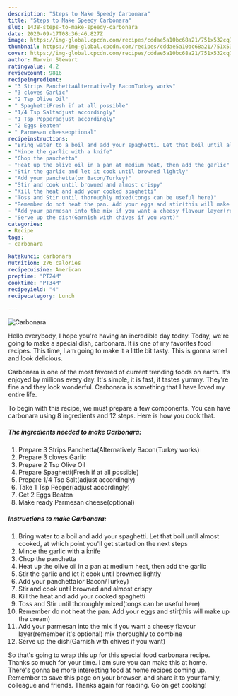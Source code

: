 ```yaml
---
description: "Steps to Make Speedy Carbonara"
title: "Steps to Make Speedy Carbonara"
slug: 1438-steps-to-make-speedy-carbonara
date: 2020-09-17T08:36:46.827Z
image: https://img-global.cpcdn.com/recipes/cddae5a10bc68a21/751x532cq70/carbonara-recipe-main-photo.jpg
thumbnail: https://img-global.cpcdn.com/recipes/cddae5a10bc68a21/751x532cq70/carbonara-recipe-main-photo.jpg
cover: https://img-global.cpcdn.com/recipes/cddae5a10bc68a21/751x532cq70/carbonara-recipe-main-photo.jpg
author: Marvin Stewart
ratingvalue: 4.2
reviewcount: 9816
recipeingredient:
- "3 Strips PanchettaAlternatively BaconTurkey works"
- "3 cloves Garlic"
- "2 Tsp Olive Oil"
- " SpaghettiFresh if at all possible"
- "1/4 Tsp Saltadjust accordingly"
- "1 Tsp Pepperadjust accordingly"
- "2 Eggs Beaten"
- " Parmesan cheeseoptional"
recipeinstructions:
- "Bring water to a boil and add your spaghetti. Let that boil until almost cooked, at which point you&#39;ll get started on the next steps"
- "Mince the garlic with a knife"
- "Chop the panchetta"
- "Heat up the olive oil in a pan at medium heat, then add the garlic"
- "Stir the garlic and let it cook until browned lightly"
- "Add your panchetta(or Bacon/Turkey)"
- "Stir and cook until browned and almost crispy"
- "Kill the heat and add your cooked spaghetti"
- "Toss and Stir until thoroughly mixed(tongs can be useful here)"
- "Remember do not heat the pan. Add your eggs and stir(this will make up the cream)"
- "Add your parmesan into the mix if you want a cheesy flavour layer(remember it&#39;s optional) mix thoroughly to combine"
- "Serve up the dish(Garnish with chives if you want)"
categories:
- Recipe
tags:
- carbonara

katakunci: carbonara 
nutrition: 276 calories
recipecuisine: American
preptime: "PT24M"
cooktime: "PT34M"
recipeyield: "4"
recipecategory: Lunch

---
```



![Carbonara](https://img-global.cpcdn.com/recipes/cddae5a10bc68a21/751x532cq70/carbonara-recipe-main-photo.jpg)

Hello everybody, I hope you're having an incredible day today. Today, we're going to make a special dish, carbonara. It is one of my favorites food recipes. This time, I am going to make it a little bit tasty. This is gonna smell and look delicious.



Carbonara is one of the most favored of current trending foods on earth. It's enjoyed by millions every day. It's simple, it is fast, it tastes yummy. They're fine and they look wonderful. Carbonara is something that I have loved my entire life.


To begin with this recipe, we must prepare a few components. You can have carbonara using 8 ingredients and 12 steps. Here is how you cook that.

<!--inarticleads1-->

##### The ingredients needed to make Carbonara:

1. Prepare 3 Strips Panchetta(Alternatively Bacon(Turkey works)
1. Prepare 3 cloves Garlic
1. Prepare 2 Tsp Olive Oil
1. Prepare  Spaghetti(Fresh if at all possible)
1. Prepare 1/4 Tsp Salt(adjust accordingly)
1. Take 1 Tsp Pepper(adjust accordingly)
1. Get 2 Eggs Beaten
1. Make ready  Parmesan cheese(optional)




<!--inarticleads2-->

##### Instructions to make Carbonara:

1. Bring water to a boil and add your spaghetti. Let that boil until almost cooked, at which point you&#39;ll get started on the next steps
1. Mince the garlic with a knife
1. Chop the panchetta
1. Heat up the olive oil in a pan at medium heat, then add the garlic
1. Stir the garlic and let it cook until browned lightly
1. Add your panchetta(or Bacon/Turkey)
1. Stir and cook until browned and almost crispy
1. Kill the heat and add your cooked spaghetti
1. Toss and Stir until thoroughly mixed(tongs can be useful here)
1. Remember do not heat the pan. Add your eggs and stir(this will make up the cream)
1. Add your parmesan into the mix if you want a cheesy flavour layer(remember it&#39;s optional) mix thoroughly to combine
1. Serve up the dish(Garnish with chives if you want)




So that's going to wrap this up for this special food carbonara recipe. Thanks so much for your time. I am sure you can make this at home. There's gonna be more interesting food at home recipes coming up. Remember to save this page on your browser, and share it to your family, colleague and friends. Thanks again for reading. Go on get cooking!
